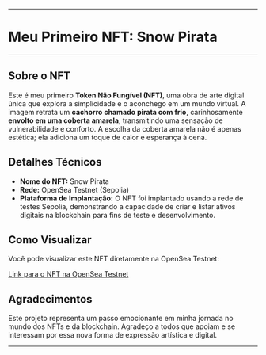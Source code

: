-----

# Meu Primeiro NFT: Snow Pirata

-----

## Sobre o NFT

Este é meu primeiro **Token Não Fungível (NFT)**, uma obra de arte digital única que explora a simplicidade e o aconchego em um mundo virtual. A imagem retrata um **cachorro chamado pirata com frio**, carinhosamente **envolto em uma coberta amarela**, transmitindo uma sensação de vulnerabilidade e conforto. A escolha da coberta amarela não é apenas estética; ela adiciona um toque de calor e esperança à cena.

## Detalhes Técnicos

  * **Nome do NFT:** Snow Pirata
  * **Rede:** OpenSea Testnet (Sepolia)
  * **Plataforma de Implantação:** O NFT foi implantado usando a rede de testes Sepolia, demonstrando a capacidade de criar e listar ativos digitais na blockchain para fins de teste e desenvolvimento.

## Como Visualizar

Você pode visualizar este NFT diretamente na OpenSea Testnet:

[Link para o NFT na OpenSea Testnet](https://testnets.opensea.io/assets/sepolia/0xd9d18bc057dfd9e5e02fc84addbc7d103a2135c2/1)

## Agradecimentos

Este projeto representa um passo emocionante em minha jornada no mundo dos NFTs e da blockchain. Agradeço a todos que apoiam e se interessam por essa nova forma de expressão artística e digital.

-----
